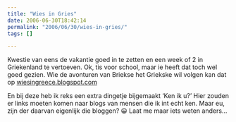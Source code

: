 ```yaml
---
title: "Wies in Gries"
date: 2006-06-30T18:42:14
permalink: "2006/06/30/wies-in-gries/"
tags: []

---
```

Kwestie van eens de vakantie goed in te zetten en een week of 2 in Griekenland te vertoeven. Ok, tis voor school, maar ie heeft dat toch wel goed gezien. Wie de avonturen van Briekse het Griekske wil volgen kan dat op [wiesingreece.blogspot.com](http://wiesingreece.blogspot.com/ "http://wiesingreece.blogspot.com")

En bij deze heb ik reks een extra dingetje bijgemaakt ‘Ken ik u?’ Hier zouden er links moeten komen naar blogs van mensen die ik int echt ken. Maar eu, zijn der daarvan eigenlijk die bloggen? 😀 Laat me maar iets weten anders…
